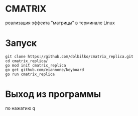# CMATRIX
реализация эффекта "матрицы" в терминале Linux

# Запуск
```
git clone https://github.com/dolbilko/cmatrix_replica.git
cd cmatrix_replica/
go mod init cmatrix_replica
go get github.com/eiannone/keyboard
go run cmatrix_replica
```
# Выход из программы
по нажатию q
